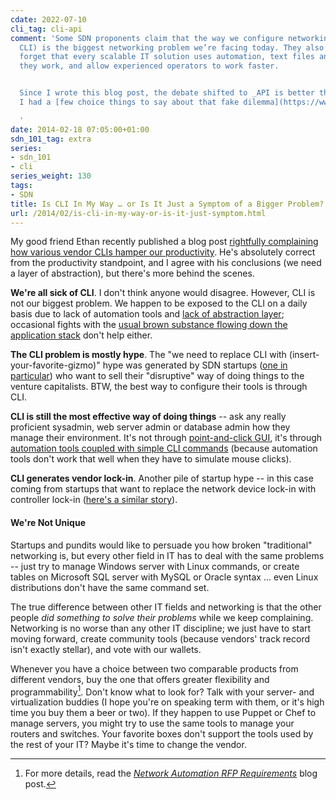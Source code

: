 ```yaml
---
cdate: 2022-07-10
cli_tag: cli-api
comment: 'Some SDN proponents claim that the way we configure networking devices (using
  CLI) is the biggest networking problem we’re facing today. They also conveniently
  forget that every scalable IT solution uses automation, text files and CLI… because
  they work, and allow experienced operators to work faster.


  Since I wrote this blog post, the debate shifted to _API is better than CLI_, and
  I had a [few choice things to say about that fake dilemma](https://www.ipspace.net/kb/tag/cli-or-api.html).

  '
date: 2014-02-18 07:05:00+01:00
sdn_101_tag: extra
series:
- sdn_101
- cli
series_weight: 130
tags:
- SDN
title: Is CLI In My Way … or Is It Just a Symptom of a Bigger Problem?
url: /2014/02/is-cli-in-my-way-or-is-it-just-symptom.html
---
```

My good friend Ethan recently published a blog post [rightfully complaining how various vendor CLIs hamper our productivity](https://ethancbanks.com/abstract-all-the-things-or-why-clis-are-in-my-way/). He's absolutely correct from the productivity standpoint, and I agree with his conclusions (we need a layer of abstraction), but there's more behind the scenes.
<!--more-->
**We're all sick of CLI**. I don't think anyone would disagree. However, CLI is not our biggest problem. We happen to be exposed to the CLI on a daily basis due to lack of automation tools and [lack of abstraction layer](http://blog.ipspace.net/2012/09/sdn-controller-northbound-api-is.html); occasional fights with the [usual brown substance flowing down the application stack](http://blog.ipspace.net/2013/04/this-is-what-makes-networking-so-complex.html) don't help either.

**The CLI problem is mostly hype**. The "we need to replace CLI with (insert-your-favorite-gizmo)" hype was generated by SDN startups ([one in particular](http://techfieldday.com/appearance/big-switch-presents-at-networking-field-day-6/)) who want to sell their "disruptive" way of doing things to the venture capitalists. BTW, the best way to configure their tools is through CLI.

**CLI is still the most effective way of doing things** -- ask any really proficient sysadmin, web server admin or database admin how they manage their environment. It's not through [point-and-click GUI](http://blog.ipspace.net/2011/01/vmware-cluster-up-and-running-in-three.html), it's through [automation tools coupled with simple CLI commands](http://highscalability.com/blog/2013/11/19/we-finally-cracked-the-10k-problem-this-time-for-managing-se.html) (because automation tools don't work that well when they have to simulate mouse clicks).

**CLI generates vendor lock-in**. Another pile of startup hype -- in this case coming from startups that want to replace the network device lock-in with controller lock-in ([here's a similar story](http://it20.info/2012/02/the-abc-of-lock-in/)).

#### We're Not Unique

Startups and pundits would like to persuade you how broken "traditional" networking is, but every other field in IT has to deal with the same problems -- just try to manage Windows server with Linux commands, or create tables on Microsoft SQL server with MySQL or Oracle syntax ... even Linux distributions don't have the same command set.

The true difference between other IT fields and networking is that the other people *did something to solve their problems* while we keep complaining. Networking is no worse than any other IT discipline; we just have to start moving forward, create community tools (because vendors\' track record isn\'t exactly stellar), and vote with our wallets.

Whenever you have a choice between two comparable products from different vendors, buy the one that offers greater flexibility and programmability[^RFP]. Don't know what to look for? Talk with your server- and virtualization buddies (I hope you're on speaking term with them, or it's high time you buy them a beer or two). If they happen to use Puppet or Chef to manage servers, you might try to use the same tools to manage your routers and switches. Your favorite boxes don't support the tools used by the rest of your IT? Maybe it's time to change the vendor.

[^RFP]: For more details, read the _[Network Automation RFP Requirements](https://blog.ipspace.net/2016/10/network-automation-rfp-requirements.html)_ blog post.
